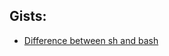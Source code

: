 ## Gists:

- [Difference between sh and bash](https://gist.github.com/ProfessorKaos64/1d429ae8a8ccff78ea82)
